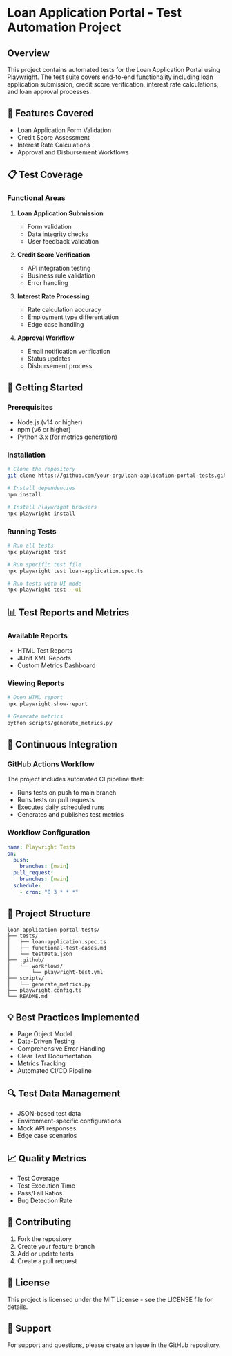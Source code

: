 # Loan Application Portal - Test Automation Project

## Overview

This project contains automated tests for the Loan Application Portal using Playwright. The test suite covers end-to-end functionality including loan application submission, credit score verification, interest rate calculations, and loan approval processes.

## 🎯 Features Covered

- Loan Application Form Validation
- Credit Score Assessment
- Interest Rate Calculations
- Approval and Disbursement Workflows

## 📋 Test Coverage

### Functional Areas

1. **Loan Application Submission**

   - Form validation
   - Data integrity checks
   - User feedback validation

2. **Credit Score Verification**

   - API integration testing
   - Business rule validation
   - Error handling

3. **Interest Rate Processing**

   - Rate calculation accuracy
   - Employment type differentiation
   - Edge case handling

4. **Approval Workflow**
   - Email notification verification
   - Status updates
   - Disbursement process

## 🚀 Getting Started

### Prerequisites

- Node.js (v14 or higher)
- npm (v6 or higher)
- Python 3.x (for metrics generation)

### Installation

```bash
# Clone the repository
git clone https://github.com/your-org/loan-application-portal-tests.git

# Install dependencies
npm install

# Install Playwright browsers
npx playwright install
```

### Running Tests

```bash
# Run all tests
npx playwright test

# Run specific test file
npx playwright test loan-application.spec.ts

# Run tests with UI mode
npx playwright test --ui
```

## 📊 Test Reports and Metrics

### Available Reports

- HTML Test Reports
- JUnit XML Reports
- Custom Metrics Dashboard

### Viewing Reports

```bash
# Open HTML report
npx playwright show-report

# Generate metrics
python scripts/generate_metrics.py
```

## 🔄 Continuous Integration

### GitHub Actions Workflow

The project includes automated CI pipeline that:

- Runs tests on push to main branch
- Runs tests on pull requests
- Executes daily scheduled runs
- Generates and publishes test metrics

### Workflow Configuration

```yaml
name: Playwright Tests
on:
  push:
    branches: [main]
  pull_request:
    branches: [main]
  schedule:
    - cron: "0 3 * * *"
```

## 📁 Project Structure

```
loan-application-portal-tests/
├── tests/
│   ├── loan-application.spec.ts
│   ├── functional-test-cases.md
│   └── testData.json
├── .github/
│   └── workflows/
│       └── playwright-test.yml
├── scripts/
│   └── generate_metrics.py
├── playwright.config.ts
└── README.md
```

## 💡 Best Practices Implemented

- Page Object Model
- Data-Driven Testing
- Comprehensive Error Handling
- Clear Test Documentation
- Metrics Tracking
- Automated CI/CD Pipeline

## 🔍 Test Data Management

- JSON-based test data
- Environment-specific configurations
- Mock API responses
- Edge case scenarios

## 📈 Quality Metrics

- Test Coverage
- Test Execution Time
- Pass/Fail Ratios
- Bug Detection Rate

## 🤝 Contributing

1. Fork the repository
2. Create your feature branch
3. Add or update tests
4. Create a pull request

## 📝 License

This project is licensed under the MIT License - see the LICENSE file for details.

## 🔧 Support

For support and questions, please create an issue in the GitHub repository.
